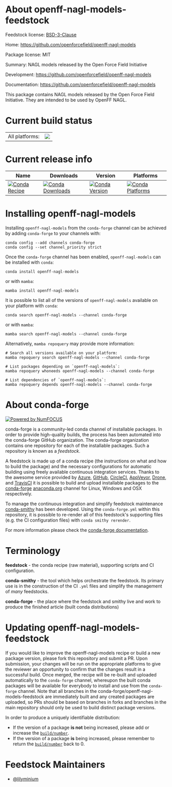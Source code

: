 About openff-nagl-models-feedstock
==================================

Feedstock license: [BSD-3-Clause](https://github.com/conda-forge/openff-nagl-models-feedstock/blob/main/LICENSE.txt)

Home: https://github.com/openforcefield/openff-nagl-models

Package license: MIT

Summary: NAGL models released by the Open Force Field Initiative

Development: https://github.com/openforcefield/openff-nagl-models

Documentation: https://github.com/openforcefield/openff-nagl-models

This package contains NAGL models released by the Open Force Field Initiative.
They are intended to be used by OpenFF NAGL.


Current build status
====================


<table><tr><td>All platforms:</td>
    <td>
      <a href="https://dev.azure.com/conda-forge/feedstock-builds/_build/latest?definitionId=18820&branchName=main">
        <img src="https://dev.azure.com/conda-forge/feedstock-builds/_apis/build/status/openff-nagl-models-feedstock?branchName=main">
      </a>
    </td>
  </tr>
</table>

Current release info
====================

| Name | Downloads | Version | Platforms |
| --- | --- | --- | --- |
| [![Conda Recipe](https://img.shields.io/badge/recipe-openff--nagl--models-green.svg)](https://anaconda.org/conda-forge/openff-nagl-models) | [![Conda Downloads](https://img.shields.io/conda/dn/conda-forge/openff-nagl-models.svg)](https://anaconda.org/conda-forge/openff-nagl-models) | [![Conda Version](https://img.shields.io/conda/vn/conda-forge/openff-nagl-models.svg)](https://anaconda.org/conda-forge/openff-nagl-models) | [![Conda Platforms](https://img.shields.io/conda/pn/conda-forge/openff-nagl-models.svg)](https://anaconda.org/conda-forge/openff-nagl-models) |

Installing openff-nagl-models
=============================

Installing `openff-nagl-models` from the `conda-forge` channel can be achieved by adding `conda-forge` to your channels with:

```
conda config --add channels conda-forge
conda config --set channel_priority strict
```

Once the `conda-forge` channel has been enabled, `openff-nagl-models` can be installed with `conda`:

```
conda install openff-nagl-models
```

or with `mamba`:

```
mamba install openff-nagl-models
```

It is possible to list all of the versions of `openff-nagl-models` available on your platform with `conda`:

```
conda search openff-nagl-models --channel conda-forge
```

or with `mamba`:

```
mamba search openff-nagl-models --channel conda-forge
```

Alternatively, `mamba repoquery` may provide more information:

```
# Search all versions available on your platform:
mamba repoquery search openff-nagl-models --channel conda-forge

# List packages depending on `openff-nagl-models`:
mamba repoquery whoneeds openff-nagl-models --channel conda-forge

# List dependencies of `openff-nagl-models`:
mamba repoquery depends openff-nagl-models --channel conda-forge
```


About conda-forge
=================

[![Powered by
NumFOCUS](https://img.shields.io/badge/powered%20by-NumFOCUS-orange.svg?style=flat&colorA=E1523D&colorB=007D8A)](https://numfocus.org)

conda-forge is a community-led conda channel of installable packages.
In order to provide high-quality builds, the process has been automated into the
conda-forge GitHub organization. The conda-forge organization contains one repository
for each of the installable packages. Such a repository is known as a *feedstock*.

A feedstock is made up of a conda recipe (the instructions on what and how to build
the package) and the necessary configurations for automatic building using freely
available continuous integration services. Thanks to the awesome service provided by
[Azure](https://azure.microsoft.com/en-us/services/devops/), [GitHub](https://github.com/),
[CircleCI](https://circleci.com/), [AppVeyor](https://www.appveyor.com/),
[Drone](https://cloud.drone.io/welcome), and [TravisCI](https://travis-ci.com/)
it is possible to build and upload installable packages to the
[conda-forge](https://anaconda.org/conda-forge) [anaconda.org](https://anaconda.org/)
channel for Linux, Windows and OSX respectively.

To manage the continuous integration and simplify feedstock maintenance
[conda-smithy](https://github.com/conda-forge/conda-smithy) has been developed.
Using the ``conda-forge.yml`` within this repository, it is possible to re-render all of
this feedstock's supporting files (e.g. the CI configuration files) with ``conda smithy rerender``.

For more information please check the [conda-forge documentation](https://conda-forge.org/docs/).

Terminology
===========

**feedstock** - the conda recipe (raw material), supporting scripts and CI configuration.

**conda-smithy** - the tool which helps orchestrate the feedstock.
                   Its primary use is in the construction of the CI ``.yml`` files
                   and simplify the management of *many* feedstocks.

**conda-forge** - the place where the feedstock and smithy live and work to
                  produce the finished article (built conda distributions)


Updating openff-nagl-models-feedstock
=====================================

If you would like to improve the openff-nagl-models recipe or build a new
package version, please fork this repository and submit a PR. Upon submission,
your changes will be run on the appropriate platforms to give the reviewer an
opportunity to confirm that the changes result in a successful build. Once
merged, the recipe will be re-built and uploaded automatically to the
`conda-forge` channel, whereupon the built conda packages will be available for
everybody to install and use from the `conda-forge` channel.
Note that all branches in the conda-forge/openff-nagl-models-feedstock are
immediately built and any created packages are uploaded, so PRs should be based
on branches in forks and branches in the main repository should only be used to
build distinct package versions.

In order to produce a uniquely identifiable distribution:
 * If the version of a package **is not** being increased, please add or increase
   the [``build/number``](https://docs.conda.io/projects/conda-build/en/latest/resources/define-metadata.html#build-number-and-string).
 * If the version of a package **is** being increased, please remember to return
   the [``build/number``](https://docs.conda.io/projects/conda-build/en/latest/resources/define-metadata.html#build-number-and-string)
   back to 0.

Feedstock Maintainers
=====================

* [@lilyminium](https://github.com/lilyminium/)

